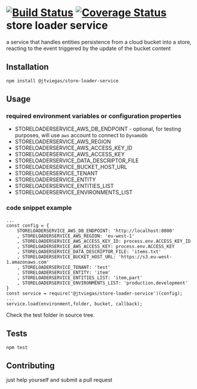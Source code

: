 [![Build Status](https://travis-ci.org/jtviegas/store-loader-service.svg?branch=master)](https://travis-ci.org/jtviegas/store-loader-service)
[![Coverage Status](https://coveralls.io/repos/github/jtviegas/store-loader-service/badge.svg?branch=master)](https://coveralls.io/github/jtviegas/store-loader-service?branch=master)
store loader service
=========

a service that handles entities persistence from a cloud bucket into a store, reacting to the event triggered by the update of the bucket content

## Installation

  `npm install @jtviegas/store-loader-service`

## Usage

### required environment variables or configuration properties
  - STORELOADERSERVICE_AWS_DB_ENDPOINT - optional, for testing purposes, will use `aws` account to connect to `DynamoDb`
  - STORELOADERSERVICE_AWS_REGION
  - STORELOADERSERVICE_AWS_ACCESS_KEY_ID
  - STORELOADERSERVICE_AWS_ACCESS_KEY
  - STORELOADERSERVICE_DATA_DESCRIPTOR_FILE
  - STORELOADERSERVICE_BUCKET_HOST_URL
  - STORELOADERSERVICE_TENANT
  - STORELOADERSERVICE_ENTITY
  - STORELOADERSERVICE_ENTITIES_LIST
  - STORELOADERSERVICE_ENVIRONMENTS_LIST

### code snippet example

    ...
    const config = {
        STORELOADERSERVICE_AWS_DB_ENDPOINT: 'http://localhost:8000' 
        , STORELOADERSERVICE_AWS_REGION: 'eu-west-1'
        , STORELOADERSERVICE_AWS_ACCESS_KEY_ID: process.env.ACCESS_KEY_ID
        , STORELOADERSERVICE_AWS_ACCESS_KEY: process.env.ACCESS_KEY
        , STORELOADERSERVICE_DATA_DESCRIPTOR_FILE: 'items.txt'
        , STORELOADERSERVICE_BUCKET_HOST_URL: 'https://s3.eu-west-1.amazonaws.com'
        , STORELOADERSERVICE_TENANT: 'test'
        , STORELOADERSERVICE_ENTITY: 'item'
        , STORELOADERSERVICE_ENTITIES_LIST: 'item,part'
        , STORELOADERSERVICE_ENVIRONMENTS_LIST: 'production,development'
    }
    const service = require('@jtviegas/store-loader-service')(config);
    ...
    service.load(environment,folder, bucket, callback);
    
  Check the test folder in source tree.
  
## Tests

    npm test

## Contributing

just help yourself and submit a pull request